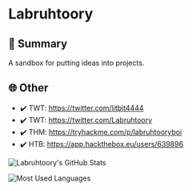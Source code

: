 # Labruhtoory

## 📜 Summary

A sandbox for putting ideas into projects.


## 🌐 Other

- ✔️ TWT: https://twitter.com/litbit4444
- ✔️ TWT: https://twitter.com/Labruhtoory
- ✔️ THM: https://tryhackme.com/p/labruhtooryboi
- ✔️ HTB: https://app.hackthebox.eu/users/639896

![Labruhtoory's GitHub Stats](https://github-readme-stats.vercel.app/api?username=Labruhtoory&theme=dark&count_private=true&show_icons=true)

![Most Used Languages](https://github-readme-stats.vercel.app/api/top-langs/?username=Labruhtoory&langs_count=8&layout=compact&theme=dark)
